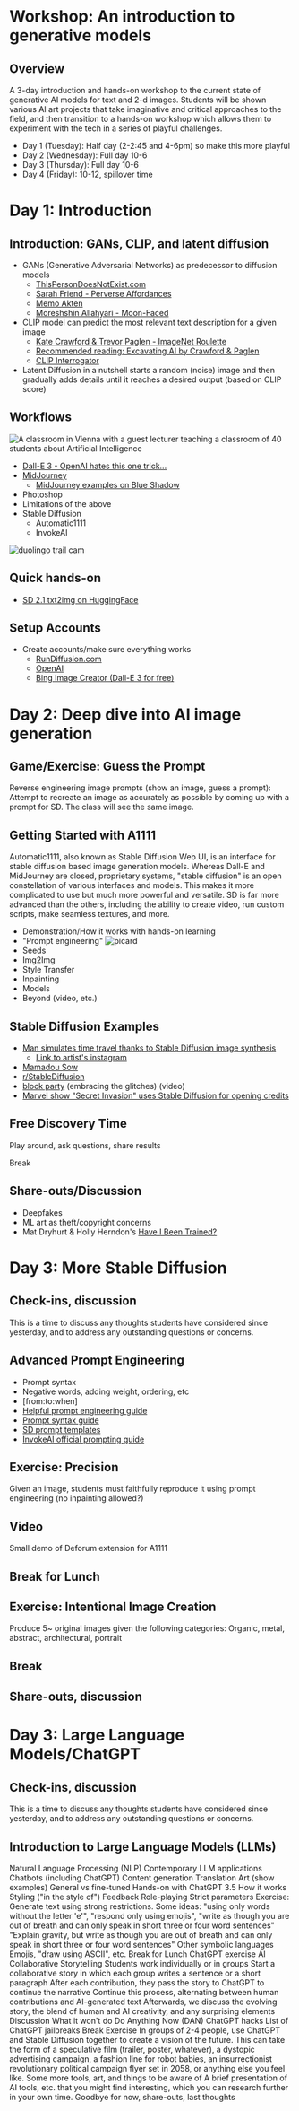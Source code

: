 # Workshop: An introduction to generative models

## Overview
A 3-day introduction and hands-on workshop to the current state of generative AI models for text and 2-d images. Students will be shown various AI art projects that take imaginative and critical approaches to the field, and then transition to a hands-on workshop which allows them to experiment with the tech in a series of playful challenges.

+ Day 1 (Tuesday): Half day (2-2:45 and 4-6pm) so make this more playful
+ Day 2 (Wednesday): Full day 10-6
+ Day 3 (Thursday): Full day 10-6
+ Day 4 (Friday): 10-12, spillover time

# Day 1: Introduction

## Introduction: GANs, CLIP, and latent diffusion
+ GANs (Generative Adversarial Networks) as predecessor to diffusion models
    + [ThisPersonDoesNotExist.com](https://thispersondoesnotexist.com/)
    + [Sarah Friend - Perverse Affordances](https://www.art-gene.co.uk/sarah-friend-perverse-affordances/)
	+ [Memo Akten](https://www.memo.tv/)
	+ [Moreshshin Allahyari - Moon-Faced](https://morehshin.com/moonfaced/)
+ CLIP model can predict the most relevant text description for a given image
    + [Kate Crawford & Trevor Paglen - ImageNet Roulette](https://paglen.studio/2020/04/29/imagenet-roulette/)
    + [Recommended reading: Excavating AI by Crawford & Paglen](https://excavating.ai/)
    + [CLIP Interrogator](https://huggingface.co/spaces/pharma/CLIP-Interrogator)
+ Latent Diffusion in a nutshell starts a random (noise) image and then gradually adds details until it reaches a desired output (based on CLIP score)

## Workflows
![A classroom in Vienna with a guest lecturer teaching a classroom of 40 students about Artificial Intelligence](images/dalle3-1.png)

+ [Dall-E 3 - OpenAI hates this one trick...](https://www.bing.com/images/create)
+ [MidJourney](https://www.midjourney.com/)
    + [MidJourney examples on Blue Shadow](https://www.blueshadow.art/midjourney-prompt-commands/)
+ Photoshop
+ Limitations of the above
+ Stable Diffusion
    + Automatic1111
    + InvokeAI

![duolingo trail cam](images/duolingo.jpg)

## Quick hands-on
+ [SD 2.1 txt2img on HuggingFace](https://huggingface.co/spaces/stabilityai/stable-diffusion)

## Setup Accounts
+ Create accounts/make sure everything works
    + [RunDiffusion.com](https://rundiffusion.com)
    + [OpenAI](https://openai.com)
    + [Bing Image Creator (Dall-E 3 for free)](https://www.bing.com/create)


# Day 2: Deep dive into AI image generation

## Game/Exercise: Guess the Prompt
Reverse engineering image prompts (show an image, guess a prompt): Attempt to recreate an image as accurately as possible by coming up with a prompt for SD. The class will see the same image.

## Getting Started with A1111
Automatic1111, also known as Stable Diffusion Web UI, is an interface for stable diffusion based image generation models. Whereas Dall-E and MidJourney are closed, proprietary systems, "stable diffusion" is an open constellation of various interfaces and models. This makes it more complicated to use but much more powerful and versatile. SD is far more advanced than the others, including the ability to create video, run custom scripts, make seamless textures, and more.

+ Demonstration/How it works with hands-on learning
+ "Prompt engineering"
![picard](images/picard.jpg)
+ Seeds
+ Img2Img
+ Style Transfer
+ Inpainting
+ Models
+ Beyond (video, etc.)

## Stable Diffusion Examples
+ [Man simulates time travel thanks to Stable Diffusion image synthesis](https://arstechnica.com/information-technology/2022/12/man-simulates-time-travel-thanks-to-stable-diffusion-image-synthesis/)
	+ [Link to artist's instagram](https://www.instagram.com/stelfiett/)
+ [Mamadou Sow](https://www.instagram.com/p/Cru-6l0oc3X/?img_index=2)
+ [r/StableDiffusion](https://www.reddit.com/r/StableDiffusion/)
+ [block party](https://www.reddit.com/r/StableDiffusion/comments/14n83uz/block_party/) (embracing the glitches) (video)
+ [Marvel show "Secret Invasion" uses Stable Diffusion for opening credits](https://www.reddit.com/r/StableDiffusion/comments/14f2lxu/new_marvel_show_secret_invasion_uses_stable/)

## Free Discovery Time
Play around, ask questions, share results

Break

## Share-outs/Discussion
+ Deepfakes
+ ML art as theft/copyright concerns
+ Mat Dryhurt & Holly Herndon's [Have I Been Trained?](https://haveibeentrained.com/)

# Day 3: More Stable Diffusion
## Check-ins, discussion
This is a time to discuss any thoughts students have considered since yesterday, and to address any outstanding questions or concerns.

## Advanced Prompt Engineering
+ Prompt syntax
+ Negative words, adding weight, ordering, etc
+ [from:to:when]
+ [Helpful prompt engineering guide](https://prompthero.com/stable-diffusion-prompt-guide)
+ [Prompt syntax guide](https://github.com/AUTOMATIC1111/stable-diffusion-webui/wiki/Features#attentionemphasis)
+ [SD prompt templates](https://github.com/Dalabad/stable-diffusion-prompt-templates)
+ [InvokeAI official prompting guide](https://github.com/invoke-ai/InvokeAI/blob/main/docs/features/PROMPTS.md)

## Exercise: Precision
Given an image, students must faithfully reproduce it using prompt engineering (no inpainting allowed?)

## Video
Small demo of Deforum extension for A1111

## Break for Lunch

## Exercise: Intentional Image Creation
Produce 5~ original images given the following categories:
Organic, metal, abstract, architectural, portrait

## Break

## Share-outs, discussion

# Day 3: Large Language Models/ChatGPT

## Check-ins, discussion
This is a time to discuss any thoughts students have considered since yesterday, and to address any outstanding questions or concerns.

## Introduction to Large Language Models (LLMs)
Natural Language Processing (NLP)
Contemporary LLM applications
Chatbots (including ChatGPT)
Content generation
Translation
Art (show examples)
General vs fine-tuned
Hands-on with ChatGPT 3.5
How it works
Styling ("in the style of")
Feedback
Role-playing
Strict parameters
Exercise: Generate text using strong restrictions. Some ideas: "using only words without the letter 'e'", "respond only using emojis", "write as though you are out of breath and can only speak in short three or four word sentences"
"Explain gravity, but write as though you are out of breath and can only speak in short three or four word sentences"
Other symbolic languages
Emojis, "draw using ASCII", etc.
Break for Lunch
ChatGPT exercise
AI Collaborative Storytelling
Students work individually or in groups
Start a collaborative story in which each group writes a sentence or a short paragraph
After each contribution, they pass the story to ChatGPT to continue the narrative
Continue this process, alternating between human contributions and AI-generated text
Afterwards, we discuss the evolving story, the blend of human and AI creativity, and any surprising elements
Discussion
What it won't do
Do Anything Now (DAN) ChatGPT hacks
List of ChatGPT jailbreaks
Break
Exercise
In groups of 2-4 people, use ChatGPT and Stable Diffusion together to create a vision of the future. This can take the form of a speculative film (trailer, poster, whatever), a dystopic advertising campaign, a fashion line for robot babies, an insurrectionist revolutionary political campaign flyer set in 2058, or anything else you feel like.
Some more tools, art, and things to be aware of
A brief presentation of AI tools, etc. that you might find interesting, which you can research further in your own time.
Goodbye for now, share-outs, last thoughts



